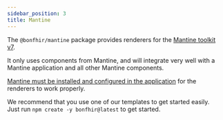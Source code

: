 ```yaml
---
sidebar_position: 3
title: Mantine
---
```


The `@bonfhir/mantine` package provides renderers for the [Mantine toolkit v7](https://mantine.dev/).

It only uses components from Mantine, and will integrate very well with a Mantine application and all other Mantine components.

[Mantine must be installed and configured in the application](https://mantine.dev/getting-started/) for the renderers to work properly.

We recommend that you use one of our templates to get started easily.  
Just run `npm create -y bonfhir@latest` to get started.
